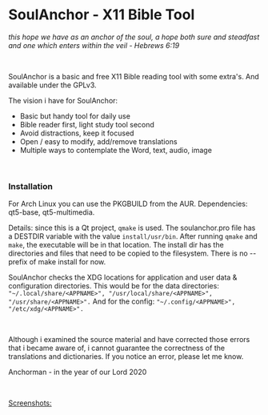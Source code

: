 # SoulAnchor - X11 Bible Tool

*this hope we have as an anchor of the soul, a hope both sure and steadfast and one which enters within the veil - Hebrews 6:19*

&nbsp;

SoulAnchor is a basic and free X11 Bible reading tool with some extra's. And available under the GPLv3.

The vision i have for SoulAnchor:
* Basic but handy tool for daily use
* Bible reader first, light study tool second
* Avoid distractions, keep it focused
* Open / easy to modify, add/remove translations
* Multiple ways to contemplate the Word, text, audio, image

&nbsp;

### Installation

For Arch Linux you can use the PKGBUILD from the AUR.
Dependencies: qt5-base, qt5-multimedia.

Details: since this is a Qt project, `qmake` is used. The soulanchor.pro file has a DESTDIR variable with the value `install/usr/bin`. After running `qmake` and `make`, the executable will be in that location. The install dir has the directories and files that need to be copied to the filesystem. There is no --prefix of make install for now.

SoulAnchor checks the XDG locations for application and user data & configuration directories. This would be for the data directories:
``"~/.local/share/<APPNAME>", "/usr/local/share/<APPNAME>", "/usr/share/<APPNAME>".`` And for the config: ``"~/.config/<APPNAME>", "/etc/xdg/<APPNAME>".``

&nbsp;

Although i examined the source material and have corrected those errors that i became aware of, i cannot guarantee the correctness of the translations and dictionaries. If you notice an error, please let me know. 

Anchorman - in the year of our Lord 2020

&nbsp;

[Screenshots:](https://www.dropbox.com/sh/jhuutnchr7pxru3/AAA7rtTic8LdeUFTKEtsW2hPa?dl=0)


